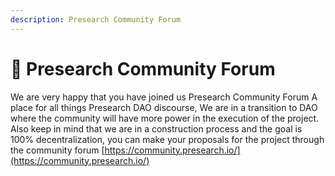```yaml
---
description: Presearch Community Forum
---
```


# 👥 Presearch Community Forum

We are very happy that you have joined us Presearch Community Forum A place for all things Presearch DAO discourse, We are in a transition to DAO where the community will have more power in the execution of the project. Also keep in mind that we are in a construction process and the goal is 100% decentralization, you can make your proposals for the project through the community forum [https://community.presearch.io/](https://community.presearch.io/)
